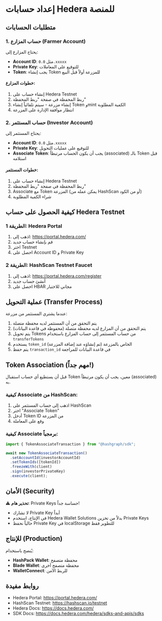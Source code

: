 # إعداد حسابات Hedera للمنصة

## متطلبات الحسابات

### 1. حساب المزارع (Farmer Account)
يحتاج المزارع إلى:
- **Account ID**: مثل `0.0.xxxxx`
- **Private Key**: للتوقيع على المعاملات
- **Token**: يجب إنشاء Token للمزرعة أولاً قبل البيع

#### خطوات المزارع:
1. إنشاء حساب على Hedera Testnet
2. ربط المحفظة في صفحة "ربط المحفظة"
3. إنشاء مزرعة - سيتم تلقائياً إنشاء Token وmint الكمية المطلوبة
4. انتظار موافقة الإدارة على المزرعة

### 2. حساب المستثمر (Investor Account)
يحتاج المستثمر إلى:
- **Account ID**: مثل `0.0.xxxxx`
- **Private Key**: للتوقيع على عمليات التحويل
- **Associate Token**: يجب أن يكون الحساب مرتبطاً (associated) بالـ Token قبل استلامه

#### خطوات المستثمر:
1. إنشاء حساب على Hedera Testnet
2. ربط المحفظة في صفحة "ربط المحفظة"
3. Associate مع Token المزرعة (يمكن عمله من HashScan أو من الكود)
4. شراء الكمية المطلوبة

## كيفية الحصول على حساب Hedera Testnet

### الطريقة 1: Hedera Portal
1. اذهب إلى: https://portal.hedera.com/
2. قم بإنشاء حساب جديد
3. اختر Testnet
4. احصل على Account ID و Private Key

### الطريقة 2: HashScan Testnet Faucet
1. اذهب إلى: https://portal.hedera.com/register
2. أنشئ حساب جديد
3. احصل على HBAR مجاني للاختبار

## عملية التحويل (Transfer Process)

عندما يشتري المستثمر من مزرعة:
1. يتم التحقق من أن المستثمر لديه محفظة متصلة
2. يتم التحقق من أن المزارع لديه محفظة متصلة (محفوظة في قاعدة البيانات)
3. يتم تحويل Tokens من حساب المستثمر إلى حساب المزارع باستخدام `transferTokens`
4. يستخدم `token_id` الخاص بالمزرعة (تم إنشاؤه عند إضافة المزرعة)
5. يتم حفظ `transaction_id` في قاعدة البيانات للمراجعة

## Token Association (مهم جداً!)

قبل أن يستطيع أي حساب استقبال Token معين، يجب أن يكون مرتبطاً (associated) به.

### كيفية Associate من HashScan:
1. اذهب إلى حساب المستثمر على HashScan
2. اختر "Associate Token"
3. أدخل Token ID من المزرعة
4. وقع على المعاملة

### كيفية Associate برمجياً:
```typescript
import { TokenAssociateTransaction } from "@hashgraph/sdk";

await new TokenAssociateTransaction()
  .setAccountId(investorAccountId)
  .setTokenIds([tokenId])
  .freezeWith(client)
  .sign(investorPrivateKey)
  .execute(client);
```

## الأمان (Security)

⚠️ **تحذير هام**: Private Keys حساسة جداً!
- لا تشارك Private Key أبداً
- في الإنتاج، استخدم Hedera Wallet Solutions بدلاً من تخزين Private Keys
- حالياً نحفظ Private Key في localStorage للتطوير فقط

## للإنتاج (Production)

يُنصح باستخدام:
- **HashPack Wallet**: محفظة متصفح
- **Blade Wallet**: محفظة متصفح أخرى
- **WalletConnect**: للربط الآمن

## روابط مفيدة

- Hedera Portal: https://portal.hedera.com/
- HashScan Testnet: https://hashscan.io/testnet
- Hedera Docs: https://docs.hedera.com/
- SDK Docs: https://docs.hedera.com/hedera/sdks-and-apis/sdks
